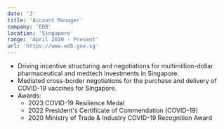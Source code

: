 ```yaml
---
date: '2'
title: 'Account Manager'
company: 'EDB'
location: 'Singapore'
range: 'April 2020 - Present'
url: 'https://www.edb.gov.sg'
---
```


- Driving incentive structuring and negotiations for multimillion-dollar pharmaceutical and medtech investments in Singapore.
- Mediated cross-border negotiations for the purchase and delivery of COVID-19 vaccines for Singapore.
- Awards:
  - 2023 COVID-19 Resilience Medal
  - 2022 President's Certificate of Commendation (COVID-19)
  - 2020 Ministry of Trade & Industry COVID-19 Recognition Award
